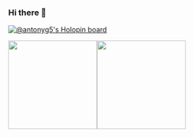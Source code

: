 ### Hi there 👋

<!--
**antonyg5/antonyg5** is a ✨ _special_ ✨ repository because its `README.md` (this file) appears on your GitHub profile.

Here are some ideas to get you started:

- 🔭 I’m currently working on ...
- 🌱 I’m currently learning ...
- 👯 I’m looking to collaborate on ...
- 🤔 I’m looking for help with ...
- 💬 Ask me about ...
- 📫 How to reach me: ...
- 😄 Pronouns: ...
- ⚡ Fun fact: ...
-->

[![@antonyg5's Holopin board](https://holopin.me/antonyg5)](https://holopin.io/@antonyg5)

<div><a href="https://github.com/antonyg5"><img height="180em" src="https://github-readme-stats.vercel.app/api/top-langs/?username=antonyg5&layout=compact&langs_count=7&theme=dracula"/><img height="180em" src="https://github-readme-stats.vercel.app/api?username=antonyg5&show_icons=true&theme=dracula&include_all_commits=true&count_private=true"/></div>

